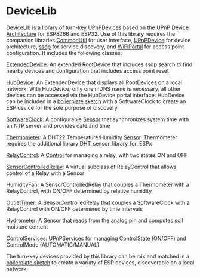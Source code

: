 # DeviceLib
DeviceLib is a library of turn-key [UPnPDevices](https://github.com/dltoth/UPnPDevice) based on the [UPnP Device Architecture](http://upnp.org/specs/arch/UPnP-arch-DeviceArchitecture-v1.1.pdf) for ESP8266 and ESP32. Use of this library requires the companion libraries [CommonUtil](https://github.com/dltoth/CommonUtil) for user interface, [UPnPDevice](https://github.com/dltoth/UPnPDevice) for device architecture, [ssdp](https://github.com/dltoth/ssdp) for service discovery, and [WiFiPortal](https://github.com/dltoth/WiFiPortal) for access point configuration. It includes the following classes:

[ExtendedDevice](https://github.com/dltoth/DeviceLib/blob/main/src/ExtendedDevice.h): An extended RootDevice that includes ssdp search to find nearby devices and configuration that includes access point reset

[HubDevice](https://github.com/dltoth/DeviceLib/blob/main/src/HubDevice.h): An ExtendedDevice that displays all RootDevices on a local network. With HubDevice, only one mDNS name is necessary, all other devices can be accessed via the HubDevice portal interface. HubDevice can be included in a [boilerplate sketch](https://github.com/dltoth/DeviceLib/blob/main/examples/HubDevice/HubDevice.ino) with a SoftwareClock to create an ESP device for the sole purpose of discovery.
    
[SoftwareClock](https://github.com/dltoth/DeviceLib/blob/main/src/SoftwareClock.h): A configurable [Sensor](https://github.com/dltoth/UPnPDevice/blob/main/src/SensorDevice.h) that synchronizes system time with an NTP server and provides date and time

[Thermometer](https://github.com/dltoth/DeviceLib/blob/main/src/Thermometer.h): A DHT22 Temperature/Humidity [Sensor](https://github.com/dltoth/UPnPDevice/blob/main/src/SensorDevice.h). Thermometer requires the additional library DHT_sensor_library_for_ESPx

[RelayControl](https://github.com/dltoth/DeviceLib/blob/main/src/RelayControl.h):  A [Control](https://github.com/dltoth/UPnPDevice/blob/main/src/Control.h) for managing a relay, with two states ON and OFF

[SensorControlledRelay](https://github.com/dltoth/DeviceLib/blob/main/src/SensorControlledRelay.h):  A virtual subclass of RelayControl that allows control of a Relay with a Sensor

[HumidityFan](https://github.com/dltoth/DeviceLib/blob/main/src/HumidityFan.h):  A SensorControlledRelay that couples a Thermometer with a RelayControl, with ON/OFF determined by relative humidity

[OutletTimer](https://github.com/dltoth/DeviceLib/blob/main/src/OutletTimer.h):  A SensorControlledRelay that couples a SoftwareClock with a RelayControl with ON/OFF determined by time intervals

[Hydrometer](https://github.com/dltoth/DeviceLib/blob/main/src/Hydrometer.h):  A Sensor that reads from the analog pin and computes soil moisture content

[ControlServices](https://github.com/dltoth/DeviceLib/blob/main/src/ControlServices.h):  UPnPServices for managing ControlState (ON/OFF) and ControlMode (AUTOMATIC/MANUAL)

The turn-key devices provided by this library can be mix and matched in a [boilerplate sketch](https://github.com/dltoth/DeviceLib/blob/main/examples/DeviceLib/DeviceLib.ino) to create a variaty of ESP devices, discoverable on a local network.
